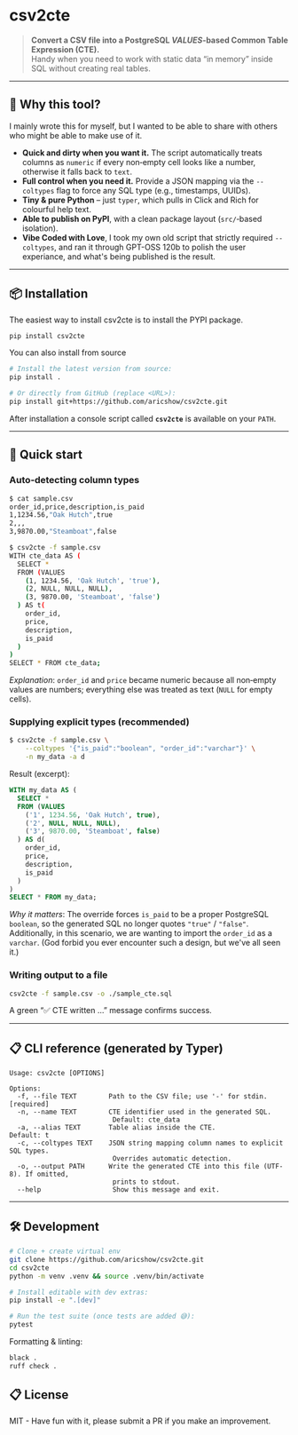 # csv2cte

> **Convert a CSV file into a PostgreSQL *VALUES*‑based Common Table Expression (CTE).**  
> Handy when you need to work with static data “in memory” inside SQL without creating real tables.

---

## 🎯 Why this tool?
I mainly wrote this for myself, but I wanted to be able to share with others who might be able to make use of it.

- **Quick and dirty when you want it.** The script automatically treats columns as `numeric` if every non‑empty cell looks like a number, otherwise it falls back to `text`.  
- **Full control when you need it.** Provide a JSON mapping via the `--coltypes` flag to force any SQL type (e.g., timestamps, UUIDs).  
- **Tiny & pure Python** – just `typer`, which pulls in Click and Rich for colourful help text.
- **Able to publish on PyPI**, with a clean package layout (`src/`‑based isolation).
- **Vibe Coded with Love**, I took my own old script that strictly required `--coltypes`, and ran it through GPT-OSS 120b to polish the user experiance, and what's being published is the result.

---

## 📦 Installation
The easiest way to install csv2cte is to install the PYPI package.
```bash
pip install csv2cte
```

You can also install from source
```bash
# Install the latest version from source:
pip install .

# Or directly from GitHub (replace <URL>):
pip install git+https://github.com/aricshow/csv2cte.git
```
After installation a console script called **`csv2cte`** is available on your `PATH`.

---

## 🚀 Quick start

### Auto‑detecting column types

```bash
$ cat sample.csv
order_id,price,description,is_paid
1,1234.56,"Oak Hutch",true
2,,,
3,9870.00,"Steamboat",false

$ csv2cte -f sample.csv
WITH cte_data AS (
  SELECT *
  FROM (VALUES
    (1, 1234.56, 'Oak Hutch', 'true'),
    (2, NULL, NULL, NULL),
    (3, 9870.00, 'Steamboat', 'false')
  ) AS t(
    order_id,
    price,
    description,
    is_paid
  )
)
SELECT * FROM cte_data;
```

*Explanation*: `order_id` and `price` became numeric because all non‑empty values are numbers; everything else was treated as text (`NULL` for empty cells).

### Supplying explicit types (recommended)

```bash
$ csv2cte -f sample.csv \
    --coltypes '{"is_paid":"boolean", "order_id":"varchar"}' \
    -n my_data -a d
```

Result (excerpt):

```sql
WITH my_data AS (
  SELECT *
  FROM (VALUES
    ('1', 1234.56, 'Oak Hutch', true),
    ('2', NULL, NULL, NULL),
    ('3', 9870.00, 'Steamboat', false)
  ) AS d(
    order_id,
    price,
    description,
    is_paid
  )
)
SELECT * FROM my_data;
```

*Why it matters*: The override forces `is_paid` to be a proper PostgreSQL `boolean`, so the generated SQL no longer quotes `"true"` / `"false"`. Additionally, in this scenario, we are wanting to import the `order_id` as a `varchar`. (God forbid you ever encounter such a design, but we've all seen it.)

### Writing output to a file

```bash
csv2cte -f sample.csv -o ./sample_cte.sql
```

A green “✅ CTE written …” message confirms success.

---

## 📋 CLI reference (generated by Typer)

```
Usage: csv2cte [OPTIONS]

Options:
  -f, --file TEXT        Path to the CSV file; use '-' for stdin.   [required]
  -n, --name TEXT        CTE identifier used in the generated SQL.
                          Default: cte_data
  -a, --alias TEXT       Table alias inside the CTE.                Default: t
  -c, --coltypes TEXT    JSON string mapping column names to explicit SQL types.
                          Overrides automatic detection.
  -o, --output PATH      Write the generated CTE into this file (UTF-8). If omitted,
                          prints to stdout.
  --help                  Show this message and exit.
```

---

## 🛠️ Development

```bash
# Clone + create virtual env
git clone https://github.com/aricshow/csv2cte.git
cd csv2cte
python -m venv .venv && source .venv/bin/activate

# Install editable with dev extras:
pip install -e ".[dev]"

# Run the test suite (once tests are added 😅):
pytest
```

Formatting & linting:
```bash
black .
ruff check .
```

## 📋 License
MIT - Have fun with it, please submit a PR if you make an improvement.